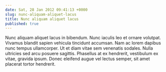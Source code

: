 ```yaml
---
date: Sat, 28 Jan 2012 09:41:13 +0000
slug: nunc-aliquam-aliquet-lacus
title: Nunc aliquam aliquet lacus
published: true
---
```

Nunc aliquam aliquet lacus in bibendum. Nunc iaculis leo et ornare volutpat. Vivamus blandit sapien vehicula tincidunt accumsan. Nam ac lorem dapibus nunc tempus ullamcorper. Ut et diam vitae sem venenatis sodales. Nulla ultricies sed arcu posuere sagittis. Phasellus at ex hendrerit, vestibulum ex vitae, gravida ipsum. Donec eleifend augue vel lectus semper, sit amet placerat tortor hendrerit.
